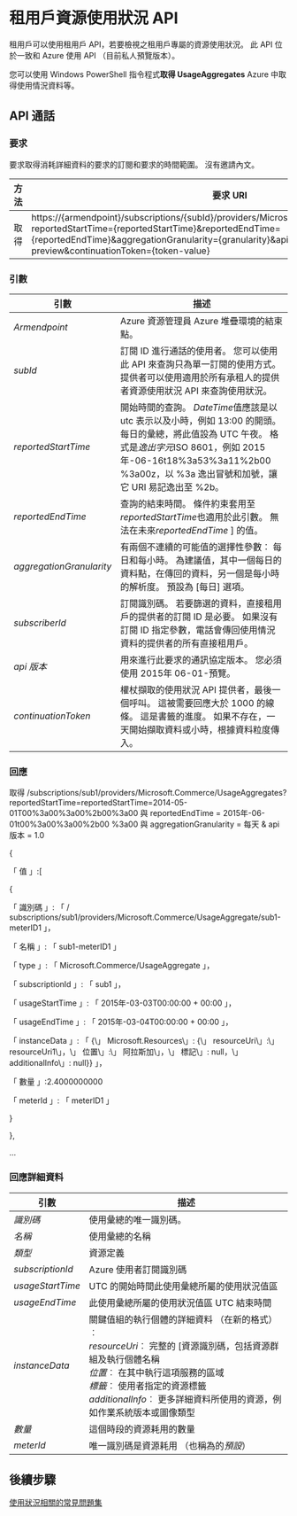 <properties
    pageTitle="租用戶資源使用狀況 API |Microsoft Azure"
    description="參照的資源使用狀況 API，這擷取 Azure 堆疊的使用狀況資訊。"
    services="azure-stack"
    documentationCenter=""
    authors="AlfredoPizzirani"
    manager="byronr"
    editor=""/>

<tags
    ms.service="azure-stack"
    ms.workload="na"
    ms.tgt_pltfrm="na"
    ms.devlang="na"
    ms.topic="article"
    ms.date="10/18/2016"
    ms.author="alfredop"/>

# <a name="tenant-resource-usage-api"></a>租用戶資源使用狀況 API

租用戶可以使用租用戶 API，若要檢視之租用戶專屬的資源使用狀況。 此 API 位於一致和 Azure 使用 API （目前私人預覽版本）。

您可以使用 Windows PowerShell 指令程式**取得 UsageAggregates** Azure 中取得使用情況資料等。

## <a name="api-call"></a>API 通話

### <a name="request"></a>要求

要求取得消耗詳細資料的要求的訂閱和要求的時間範圍。 沒有邀請內文。

| **方法**  | **要求 URI** |
| ------------ | ---------------------------------------------------------------------------------------------------------------------------------------------------------------------------------------------------------------------------------------------------------------------- |
| 取得         | https://{armendpoint}/subscriptions/{subId}/providers/Microsoft.Commerce/usageAggregates?reportedStartTime={reportedStartTime}&reportedEndTime={reportedEndTime}&aggregationGranularity={granularity}&api-version=2015-06-01-preview&continuationToken={token-value} |

### <a name="arguments"></a>引數

| **引數**             | **描述** |
| -------------------------- | --------------------------------------------------------------------------------------------------------------------------------------------------------------------------------------------------------------------------------------------------------------------------------------------------------------------------------------------------------- |
| *Armendpoint*             | Azure 資源管理員 Azure 堆疊環境的結束點。 |
| *subId*                   | 訂閱 ID 進行通話的使用者。 您可以使用此 API 來查詢只為單一訂閱的使用方式。 提供者可以使用適用於所有承租人的提供者資源使用狀況 API 來查詢使用狀況。 |
| *reportedStartTime*       | 開始時間的查詢。 *DateTime*值應該是以 utc 表示以及小時，例如 13:00 的開頭。 每日的彙總，將此值設為 UTC 午夜。 格式是*逸出字元*ISO 8601，例如 2015年-06-16t18%3a53%3a11%2b00 %3a00z，以 %3a 逸出冒號和加號，讓它 URI 易記逸出至 %2b。 |
| *reportedEndTime*         | 查詢的結束時間。 條件約束套用至*reportedStartTime*也適用於此引數。 無法在未來*reportedEndTime* ] 的值。 |
| *aggregationGranularity*  | 有兩個不連續的可能值的選擇性參數︰ 每日和每小時。 為建議值，其中一個每日的資料點，在傳回的資料，另一個是每小時的解析度。 預設為 [每日] 選項。 |
| *subscriberId*            | 訂閱識別碼。 若要篩選的資料，直接租用戶的提供者的訂閱 ID 是必要。 如果沒有訂閱 ID 指定參數，電話會傳回使用情況資料的提供者的所有直接租用戶。 |
| *api 版本*             | 用來進行此要求的通訊協定版本。 您必須使用 2015年 06-01-預覽。 |
| *continuationToken*       | 權杖擷取的使用狀況 API 提供者，最後一個呼叫。 這被需要回應大於 1000 的線條。 這是書籤的進度。 如果不存在，一天開始擷取資料或小時，根據資料粒度傳入。 |

### <a name="response"></a>回應

取得 /subscriptions/sub1/providers/Microsoft.Commerce/UsageAggregates?reportedStartTime=reportedStartTime=2014-05-01T00%3a00%3a00%2b00%3a00 與 reportedEndTime = 2015年-06-01t00%3a00%3a00%2b00 %3a00 與 aggregationGranularity = 每天 & api 版本 = 1.0

{

「 值 」:\[

{

「 識別碼 」: 「 / subscriptions/sub1/providers/Microsoft.Commerce/UsageAggregate/sub1-meterID1 」，

「 名稱 」: 「 sub1-meterID1 」

「 type 」: 「 Microsoft.Commerce/UsageAggregate 」，

[內容]: {

「 subscriptionId 」: 「 sub1 」，

「 usageStartTime 」: 「 2015年-03-03T00:00:00 + 00:00 」，

「 usageEndTime 」: 「 2015年-03-04T00:00:00 + 00:00 」，

「 instanceData 」: 「 {\\」 Microsoft.Resources\\」: {\\」 resourceUri\\」:\\」 resourceUri1\\」，\\」 位置\\」:\\」 阿拉斯加\\」，\\」 標記\\」: null，\\」 additionalInfo\\」: null}} 」，

「 數量 」:2.4000000000

「 meterId 」: 「 meterID1 」

}

},

…

### <a name="response-details"></a>回應詳細資料

| **引數**      | **描述** |
| ------------------ | ------------------------------------------------------------------------------------------------------------- |
| *識別碼*              | 使用彙總的唯一識別碼。 |
| *名稱*            | 使用彙總的名稱 |
| *類型*            | 資源定義 |
| *subscriptionId*  | Azure 使用者訂閱識別碼 |
| *usageStartTime*  | UTC 的開始時間此使用彙總所屬的使用狀況值區 |
| *usageEndTime*    | 此使用彙總所屬的使用狀況值區 UTC 結束時間 |
| *instanceData*    | 關鍵值組的執行個體的詳細資料 （在新的格式）︰<br>  *resourceUri*︰ 完整的 [資源識別碼，包括資源群組及執行個體名稱 <br>  *位置*︰ 在其中執行這項服務的區域 <br>  *標籤*︰ 使用者指定的資源標籤 <br>  *additionalInfo*︰ 更多詳細資料所使用的資源，例如作業系統版本或圖像類型 |
| *數量*        | 這個時段的資源耗用的數量 |
| *meterId*         | 唯一識別碼是資源耗用 （也稱為的*預設*） |

## <a name="next-steps"></a>後續步驟

[使用狀況相關的常見問題集](azure-stack-usage-related-faq.md)
